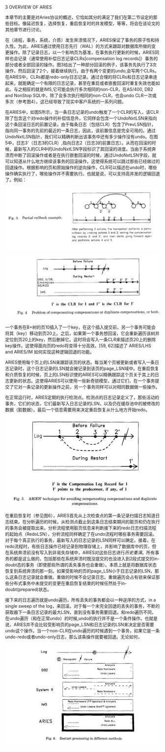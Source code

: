 3 OVERVIEW OF ARIES

本章节的主要是对Aries协议的概述，它恰如其分的满足了我们在第二节设定的那些目标。像延迟恢复，选择恢复，重启恢复时的并发模型，等等，将会在该论文的其他章节进行讨论。

在（进程，事务，系统，介质）发生奔溃情况下，ARIES保证了事务的原子性和持久性。为此，ARIES通过使用日志先行（WAL）的方式来跟踪对数据库所做的变更操作。除了记录日志，以一个影响页为基准，在事务执行更新的时候，ARIES同样也会记录（通常使用补偿日志记录CLRs[compensation log records]）事务的部分或者全部回滚的操作。图3给出了一种部分回滚的例子，该事务先执行了3次操作，然后回滚了2个，接着继续执行。由于有两个变更的undo,会写两个CLRs。在ARIES中，CLRs都是redo-only日志记录。通过合理的将CLRs和日志记录串连起来，就能确定一个有限的日志记录，甚至在重启或者嵌套回滚时重复失效也能如此。与之相反的就是IMS,它可能会执行多次相同的non-CLR，在AS/400, DB2 and NonStop SQL中，除了会多次执行相同的non-CLR，也会undo CLR一次或多次（参考图4）。这已经导致了现实中客户系统的一系列问题。

在ARIES中，如图5所示，当一条日志记录的undo触发了一个CLR的写入，该CLR除了包含这个对redo操作的补偿信息外，它同样会包含一个UndoNxtLSN来指向这个条回滚日志的前置记录。由于每条日志（包括CLR）包含了PrevLSN指针，指向同一事务的先前的最近的一条日志，因此，该前置信息是完全可用的。通过UndoNxtLSN指针，我们可以精确判断出该事务中还有多少操作没有undo。在图5中，日志3'（日志3的CLR）,指向日志2（日志3的前置日志）。从而在回滚的时候，最新写入的CLR中的UndoNxtLSN字段标识了其回滚的进度。当由于系统奔溃而中断了回滚操作或者是在执行嵌套回滚的时候，通过UndoNxtLSN字段，就可以知道从什么地方继续该事务的回滚操作。这使得系统可以跳过那些已经做过的回退操作。根据影响的页和原始操作的逆向操作，CLR可以描述在undo时，哪些操作确实执行了，哪些操作并不需要执行。也就是说，可以支持高并发的逻辑回退了。例如：

![](./img/fig3.png)

![](./img/fig4.png)

一个事务在B+树的页10插入了一个key，在这个插入提交前，另一个事务可能会将其（key）移动到页20上。之后，如果第一个事务想回滚，它会重新遍历该树并定位到页20上的key，然后删掉它。这时将会写入一条CLR来描述页20上的删除key操作。这使得面向页的redo将变得十分高效。[59, 62]描述了 ARIES/LHS and ARIES/IM 如何实现这种逻辑回退的功能。

ARIES使用每个页上的LSN来跟踪该页的状态。每当某个页被更新或者写入一条日志记录时，这个日志记录的LSN就会被记录到该页的page_LSN域中。在重启恢复和介质恢复的时候，页上的LSN标识使的ARIES可以精确跟踪这个页关于其上的日志更新的状态。这使得ARIES可以使用一些新奇锁模型，通过它们，在一个事务提交了它对一条记录的更新操作之前，另一个事务同样可以对相同数据做一些操作。

在正常运行时，ARIES定期的执行检测点。检测点的日志记录定义了，那些活动的事务，它们的状态，它们最新写入日志记录的LSN，以及仍在缓存池中的被修改的数据（脏数据）。最后一个信息需要用来决定重启恢复从什么地方开始redo。

![](./img/fig5.png)

在重启恢复时（参见图6），ARIES首先从上次检查点的第一条记录扫描日志知道日志结束。在分析遍历的时候，从检测点截止到这条日志结束期间的脏页和仍在执行的事务会被提取出来。分析流程使用脏页信息来判断接下来的redo日志扫描流程的起始点（RedoLSN），分析流程同样确定了在undo流程时哪些事务需要回滚。对于每个真正执行的事务，最新写入的日志记录的LSN同样可以确定。接着，在redo流程时，有些日志操作已经记录到物理存储上，并影响了数据库中的页，但在系统奔溃前没有写入到非易失存储中，ARIES对这些日志进行*历史重演*。所有事务的都是这么做的，包括那些在系统奔溃时既没提交的也没进入到2段式提交的in-doubt态的事务（即使那些所谓的丢失事务也会重做）。本质上就是将数据库状态恢复到系统奔溃的那一刻。如果受影响的页的page_LSN小于日志记录的LSN，那么这条日志记录就会重做。重做的时候不会记录日志。重做遍历会占有锁来保证那些分布式事务中未提交的变更在重启恢复结束的时候任然处于in-doubt(prepared)状态。

接下来的日志遍历就是undo遍历，所有丢失的事务都会以一种逆序的方式，in a single sweep of the log，来回滚。对于每一个未完全回退的丢失的事务，不断的获取器下一条日志记录的最大LSN，直到没有事务需要回退。和redo遍历不同，在undo遍历（和在正常undo）的时候,undo的执行并不是一个条件操作。也就是说，ARIES并不会比较受影响页的page_LSN和日志记录的LSN来决定是否需要undo这个操作。当一个non-CLR在undo遍历的时候遇到一个事务，如果它是一条undo-redo或者undo-only日志，那么该条操作就要被回退。无论如何，

![](./img/fig6.png)

